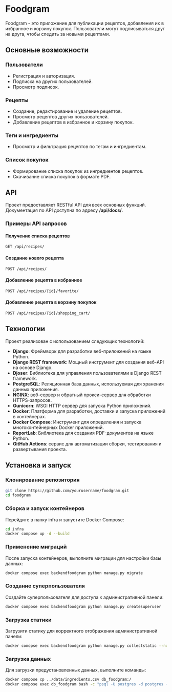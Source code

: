 # Foodgram

Foodgram - это приложение для публикации рецептов, добавления их в избранное и корзину покупок. Пользователи могут подписываться друг на друга, чтобы следить за новыми рецептами.

## Основные возможности
### Пользователи
- Регистрация и авторизация.
- Подписка на других пользователей.
- Просмотр подписок.

### Рецепты
- Создание, редактирование и удаление рецептов.
- Просмотр рецептов других пользователей.
- Добавление рецептов в избранное и корзину покупок.

### Теги и ингредиенты
- Просмотр и фильтрация рецептов по тегам и ингредиентам.

### Список покупок
- Формирование списка покупок из ингредиентов рецептов.
- Скачивание списка покупок в формате PDF.

## API
Проект предоставляет RESTful API для всех основных функций. Документация по API доступна по адресу **/api/docs/**.

### Примеры API запросов
#### Получение списка рецептов

``` http
GET /api/recipes/
```

#### Создание нового рецепта

``` http
POST /api/recipes/
```

#### Добавление рецепта в избранное

``` http
POST /api/recipes/{id}/favorite/
```

#### Добавление рецепта в корзину покупок

``` http
POST /api/recipes/{id}/shopping_cart/
```

## Технологии
Проект реализован с использованием следующих технологий:
- **Django**: Фреймворк для разработки веб-приложений на языке Python.
- **Django REST framework**: Мощный инструмент для создания веб-API на основе Django.
- **Djoser**: Библиотека для управления пользователями в Django REST framework.
- **PostgreSQL**: Реляционная база данных, используемая для хранения данных приложения.
- **NGINX**: веб-сервер и обратный прокси-сервер для обработки HTTPS-запросов.
- **Gunicorn**: WSGI HTTP сервер для запуска Python приложений.
- **Docker**: Платформа для разработки, доставки и запуска приложений в контейнерах.
- **Docker Compose**: Инструмент для определения и запуска многоконтейнерных Docker приложений.
- **ReportLab**: Библиотека для создания PDF-документов на языке Python.
- **GitHub Actions**: сервис для автоматизации сборки, тестирования и развертывания проекта.

## Установка и запуск
### Клонирование репозитория

``` sh
git clone https://github.com/yourusername/foodgram.git
cd foodgram
```

### Сборка и запуск контейнеров

Перейдите в папку infra и запустите Docker Compose:

``` sh
cd infra
docker compose up -d --build
```

### Применение миграций

После запуска контейнеров, выполните миграции для настройки базы данных:

``` sh
docker compose exec backendfoodgram python manage.py migrate
```

### Создание суперпользователя

Создайте суперпользователя для доступа к административной панели:

``` sh
docker compose exec backendfoodgram python manage.py createsuperuser
```

### Загрузка статики
Загрузити статику для корректного отображения административной панели:

``` sh
docker comopse exec backendfoodgram python manage.py collectstatic --no-input
```

### Загрузка данных
Для загрузки предустановленных данных, выполните команды:

``` sh
docker compose cp ../data/ingredients.csv db_foodgram:/
docker compose exec db_foodgram bash -c "psql -U postgres -d postgres -c \"COPY recipes_ingredient (name, measurement_unit) FROM '/ingredients.csv' DELIMITER ',' CSV;\""
```
